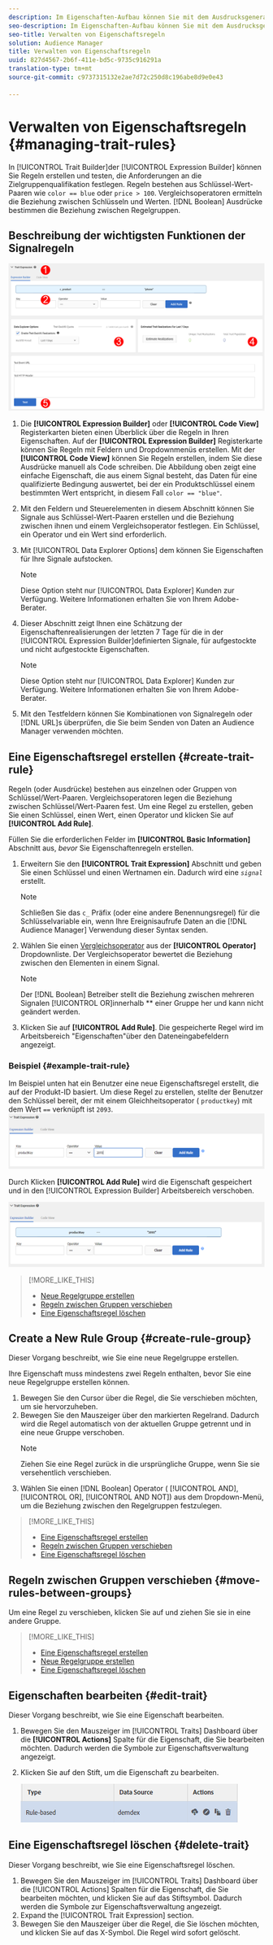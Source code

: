 ```yaml
---
description: Im Eigenschaften-Aufbau können Sie mit dem Ausdrucksgenerator Regeln erstellen und testen, die Anforderungen an die Zielgruppenqualifikation festlegen. Regeln bestehen aus Schlüssel-Wert-Paaren wie "color == blue"oder "price > 100". Vergleichsoperatoren ermitteln die Beziehung zwischen Schlüsseln und Werten. Boolesche Ausdrücke bestimmen die Beziehung zwischen Regelgruppen.
seo-description: Im Eigenschaften-Aufbau können Sie mit dem Ausdrucksgenerator Regeln erstellen und testen, die Anforderungen an die Zielgruppenqualifikation festlegen. Regeln bestehen aus Schlüssel-Wert-Paaren wie "color == blue"oder "price > 100". Vergleichsoperatoren ermitteln die Beziehung zwischen Schlüsseln und Werten. Boolesche Ausdrücke bestimmen die Beziehung zwischen Regelgruppen.
seo-title: Verwalten von Eigenschaftsregeln
solution: Audience Manager
title: Verwalten von Eigenschaftsregeln
uuid: 827d4567-2b6f-411e-bd5c-9735c916291a
translation-type: tm+mt
source-git-commit: c9737315132e2ae7d72c250d8c196abe8d9e0e43

---
```



# Verwalten von Eigenschaftsregeln {#managing-trait-rules}

In [!UICONTROL Trait Builder]der [!UICONTROL Expression Builder] können Sie Regeln erstellen und testen, die Anforderungen an die Zielgruppenqualifikation festlegen. Regeln bestehen aus Schlüssel-Wert-Paaren wie `color == blue` oder `price > 100`. Vergleichsoperatoren ermitteln die Beziehung zwischen Schlüsseln und Werten. [!DNL Boolean] Ausdrücke bestimmen die Beziehung zwischen Regelgruppen.

<!-- c_tb_rules.xml -->

## Beschreibung der wichtigsten Funktionen der Signalregeln

![](assets/manage-trait-rules.png)

1. Die **[!UICONTROL Expression Builder]** oder **[!UICONTROL Code View]** Registerkarten bieten einen Überblick über die Regeln in Ihren Eigenschaften. Auf der **[!UICONTROL Expression Builder]** Registerkarte können Sie Regeln mit Feldern und Dropdownmenüs erstellen. Mit der **[!UICONTROL Code View]** können Sie Regeln erstellen, indem Sie diese Ausdrücke manuell als Code schreiben. Die Abbildung oben zeigt eine einfache Eigenschaft, die aus einem Signal besteht, das Daten für eine qualifizierte Bedingung auswertet, bei der ein Produktschlüssel einem bestimmten Wert entspricht, in diesem Fall `color == "blue"`.

1. Mit den Feldern und Steuerelementen in diesem Abschnitt können Sie Signale aus Schlüssel-Wert-Paaren erstellen und die Beziehung zwischen ihnen und einem Vergleichsoperator festlegen. Ein Schlüssel, ein Operator und ein Wert sind erforderlich.
1. Mit [!UICONTROL Data Explorer Options] dem können Sie Eigenschaften für Ihre Signale aufstocken.
   >[!NOTE]
   >
   >Diese Option steht nur [!UICONTROL Data Explorer] Kunden zur Verfügung. Weitere Informationen erhalten Sie von Ihrem Adobe-Berater.
1. Dieser Abschnitt zeigt Ihnen eine Schätzung der Eigenschaftenrealisierungen der letzten 7 Tage für die in der [!UICONTROL Expression Builder]definierten Signale, für aufgestockte und nicht aufgestockte Eigenschaften.
   >[!NOTE]
   >
   >Diese Option steht nur [!UICONTROL Data Explorer] Kunden zur Verfügung. Weitere Informationen erhalten Sie von Ihrem Adobe-Berater.
1. Mit den Testfeldern können Sie Kombinationen von Signalregeln oder [!DNL URL]s überprüfen, die Sie beim Senden von Daten an Audience Manager verwenden möchten.

## Eine Eigenschaftsregel erstellen {#create-trait-rule}

Regeln (oder Ausdrücke) bestehen aus einzelnen oder Gruppen von Schlüssel/Wert-Paaren. Vergleichsoperatoren legen die Beziehung zwischen Schlüssel/Wert-Paaren fest. Um eine Regel zu erstellen, geben Sie einen Schlüssel, einen Wert, einen Operator und klicken Sie auf **[!UICONTROL Add Rule]**.

<!-- t_tb_create_rules.xml -->

Füllen Sie die erforderlichen Felder im **[!UICONTROL Basic Information]** Abschnitt aus, *bevor* Sie Eigenschaftenregeln erstellen.

1. Erweitern Sie den **[!UICONTROL Trait Expression]** Abschnitt und geben Sie einen Schlüssel und einen Wertnamen ein. Dadurch wird eine *`signal`* erstellt.
   >[!NOTE]
   >
   >Schließen Sie das `c_` Präfix (oder eine andere Benennungsregel) für die Schlüsselvariable ein, wenn Ihre Ereignisaufrufe Daten an die [!DNL Audience Manager] Verwendung dieser Syntax senden.
1. Wählen Sie einen [Vergleichsoperator](../../features/traits/trait-comparison-operators.md) aus der **[!UICONTROL Operator]** Dropdownliste. Der Vergleichsoperator bewertet die Beziehung zwischen den Elementen in einem Signal.
   >[!NOTE]
   >
   >Der [!DNL Boolean] Betreiber stellt die Beziehung zwischen mehreren Signalen [!UICONTROL OR]innerhalb ** einer Gruppe her und kann nicht geändert werden.
1. Klicken Sie auf **[!UICONTROL Add Rule]**. Die gespeicherte Regel wird im Arbeitsbereich "Eigenschaften"über den Dateneingabefeldern angezeigt.

### Beispiel {#example-trait-rule}

Im Beispiel unten hat ein Benutzer eine neue Eigenschaftsregel erstellt, die auf der Produkt-ID basiert. Um diese Regel zu erstellen, stellte der Benutzer den Schlüssel bereit, der mit einem Gleichheitsoperator ( `productkey`) mit dem Wert `==` verknüpft ist `2093`.
![](assets/tb_sample_rule1.png)

Durch Klicken **[!UICONTROL Add Rule]** wird die Eigenschaft gespeichert und in den [!UICONTROL Expression Builder] Arbeitsbereich verschoben.

![](assets/tb_sample_rule2.png)

>[!MORE_LIKE_THIS]
>
>* [Neue Regelgruppe erstellen](../../features/traits/manage-trait-rules.md#create-rule-group)
>* [Regeln zwischen Gruppen verschieben](../../features/traits/manage-trait-rules.md#move-rules-between-groups)
>* [Eine Eigenschaftsregel löschen](../../features/traits/manage-trait-rules.md#delete-trait)


## Create a New Rule Group {#create-rule-group}

Dieser Vorgang beschreibt, wie Sie eine neue Regelgruppe erstellen.

<!-- t_tb_new_rule_group.xml -->

Ihre Eigenschaft muss mindestens zwei Regeln enthalten, bevor Sie eine neue Regelgruppe erstellen können.

1. Bewegen Sie den Cursor über die Regel, die Sie verschieben möchten, um sie hervorzuheben.
1. Bewegen Sie den Mauszeiger über den markierten Regelrand.
Dadurch wird die Regel automatisch von der aktuellen Gruppe getrennt und in eine neue Gruppe verschoben.
   >[!NOTE]
   >
   >Ziehen Sie eine Regel zurück in die ursprüngliche Gruppe, wenn Sie sie versehentlich verschieben.
1. Wählen Sie einen [!DNL Boolean] Operator ( [!UICONTROL AND], [!UICONTROL OR], [!UICONTROL AND NOT]) aus dem Dropdown-Menü, um die Beziehung zwischen den Regelgruppen festzulegen.

>[!MORE_LIKE_THIS]
>
>* [Eine Eigenschaftsregel erstellen](../../features/traits/manage-trait-rules.md#create-trait-rule)
>* [Regeln zwischen Gruppen verschieben](../../features/traits/manage-trait-rules.md#move-rules-between-groups)
>* [Eine Eigenschaftsregel löschen](../../features/traits/manage-trait-rules.md#delete-trait)


## Regeln zwischen Gruppen verschieben {#move-rules-between-groups}

Um eine Regel zu verschieben, klicken Sie auf und ziehen Sie sie in eine andere Gruppe.

>[!MORE_LIKE_THIS]
>
>* [Eine Eigenschaftsregel erstellen](../../features/traits/manage-trait-rules.md#create-trait-rule)
>* [Neue Regelgruppe erstellen](../../features/traits/manage-trait-rules.md#create-rule-group)
>* [Eine Eigenschaftsregel löschen](../../features/traits/manage-trait-rules.md#delete-trait)


## Eigenschaften bearbeiten {#edit-trait}

Dieser Vorgang beschreibt, wie Sie eine Eigenschaft bearbeiten.

<!-- t_tb_edit.xml -->

1. Bewegen Sie den Mauszeiger im [!UICONTROL Traits] Dashboard über die **[!UICONTROL Actions]** Spalte für die Eigenschaft, die Sie bearbeiten möchten. Dadurch werden die Symbole zur Eigenschaftsverwaltung angezeigt.
1. Klicken Sie auf den Stift, um die Eigenschaft zu bearbeiten.

   ![](assets/tb_edit_trait.png)

## Eine Eigenschaftsregel löschen {#delete-trait}

Dieser Vorgang beschreibt, wie Sie eine Eigenschaftsregel löschen.

<!-- t_tb_delete_rule.xml -->

1. Bewegen Sie den Mauszeiger im [!UICONTROL Traits] Dashboard über die [!UICONTROL Actions] Spalten für die Eigenschaft, die Sie bearbeiten möchten, und klicken Sie auf das Stiftsymbol. Dadurch werden die Symbole zur Eigenschaftsverwaltung angezeigt.
1. Expand the [!UICONTROL Trait Expression] section.
1. Bewegen Sie den Mauszeiger über die Regel, die Sie löschen möchten, und klicken Sie auf das X-Symbol. Die Regel wird sofort gelöscht.